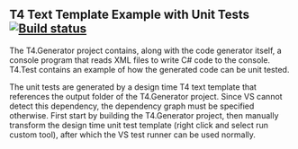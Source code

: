 T4 Text Template Example with Unit Tests [![Build status](https://travis-ci.org/stofte/t4-template-tests.svg?branch=master)](https://travis-ci.org/stofte/t4-template-tests)
----------------------------------------------------------------------------------------------------------------------------------------------------------------

The T4.Generator project contains, along with the code generator itself, 
a console program that reads XML files to write C# code to the 
console. T4.Test contains an example of how the generated code can 
be unit tested. 

The unit tests are generated by a design time T4 text template that 
references the output folder of the T4.Generator project. Since VS 
cannot detect this dependency, the dependency graph must be specified 
otherwise. First start by building the T4.Generator project, then 
manually transform the design time unit test template (right click 
and select run custom tool), after which the VS test runner can be 
used normally. 